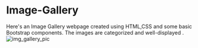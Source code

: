 # Image-Gallery

Here's an Image Gallery webpage created using HTML,CSS and some basic Bootstrap components.
The images are categorized and well-displayed .
![img_gallery_pic](https://user-images.githubusercontent.com/65105127/89331531-95426a00-d6af-11ea-83b3-ea9587f37392.PNG)

